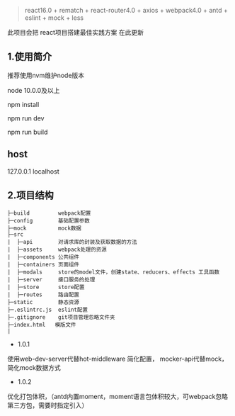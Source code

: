 > react16.0 + rematch + react-router4.0 + axios + webpack4.0 + antd + eslint + mock + less

此项目会把 react项目搭建最佳实践方案 在此更新

## 1.使用简介

推荐使用nvm维护node版本

node 10.0.0及以上

npm install

npm run dev

npm run build

## host

127.0.0.1 				localhost

## 2.项目结构
```
├─build         webpack配置
├─config        基础配置参数
├─mock          mock数据
├─src
|  ├─api        对请求库的封装及获取数据的方法
|  ├─assets     webpack处理的资源
|  ├─components 公共组件
|  ├─containers 页面组件
|  ├─modals     store的model文件，创建state、reducers、effects 工具函数
|  ├─server     接口服务的处理
|  ├─store      store配置
|  ├─routes     路由配置
├─static        静态资源
├─.eslintrc.js  eslint配置
├─.gitignore    git项目管理忽略文件夹
├─index.html   模版文件
|
```
- 1.0.1

使用web-dev-server代替hot-middleware 简化配置，
mocker-api代替mock，简化mock数据方式

- 1.0.2

优化打包体积，（antd内置moment，moment语言包体积较大，可webpack忽略第三方包，需要时指定引入）



